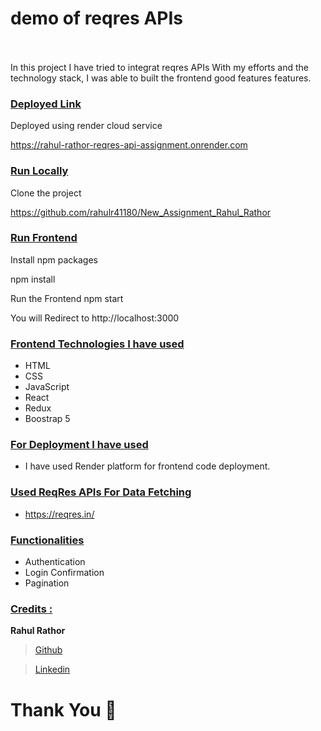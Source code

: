 
# demo of reqres APIs  &nbsp;   &nbsp;   &nbsp;   &nbsp;   &nbsp; &nbsp;   &nbsp;   &nbsp;   &nbsp;   &nbsp; &nbsp;   &nbsp;   &nbsp;   &nbsp;   &nbsp; &nbsp;   &nbsp;   &nbsp;   &nbsp;   &nbsp;  &nbsp;   &nbsp;    &nbsp;   &nbsp;   &nbsp;   &nbsp;

In this project I have tried to integrat reqres APIs
With my efforts and the technology stack, I was able to built the frontend good features features.

<div style='page-break-after: always'></div>

### <u>Deployed Link</u>

Deployed using render cloud service 

<a href="https://rahul-rathor-reqres-api-assignment.onrender.com">https://rahul-rathor-reqres-api-assignment.onrender.com</a>

### <u>Run Locally</u>

Clone the project

<a href="https://github.com/rahulr41180/New_Assignment_Rahul_Rathor">https://github.com/rahulr41180/New_Assignment_Rahul_Rathor</a>

### <u>Run Frontend</u>

Install npm packages

npm install

Run the Frontend
npm start

You will Redirect to
http://localhost:3000

<div style='page-break-after: always'></div>

### <u>Frontend Technologies I have used</u>

- HTML
- CSS
- JavaScript
- React
- Redux
- Boostrap 5

### <u>For Deployment I have used</u>

- I have used Render platform for frontend code deployment.

### <u>Used ReqRes APIs For Data Fetching</u>

- https://reqres.in/

<div style='page-break-after: always'></div>

### <u>Functionalities</u>

- Authentication
- Login Confirmation
- Pagination

<div style='page-break-after: always'></div>

<div style='page-break-after: always'></div>

### <u>Credits :</u>

<b>Rahul Rathor</b>

> <a href="https://github.com/rahulr41180" target="_blank">Github</a>

> <a href="https://www.linkedin.com/in/rahul--rathor/" target="_blank">Linkedin</a>

# Thank You :sparkling_heart:
